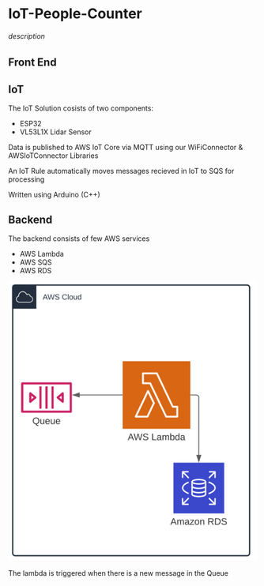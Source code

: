 # IoT-People-Counter

###### description

## Front End

## IoT

The IoT Solution cosists of two components:
* ESP32
* VL53L1X Lidar Sensor

Data is published to AWS IoT Core via MQTT using our WiFiConnector & AWSIoTConnector Libraries

An IoT Rule automatically moves messages recieved in IoT to SQS for processing

Written using Arduino (C++)

## Backend

The backend consists of few AWS services
* AWS Lambda
* AWS SQS
* AWS RDS

![This is an image](images/iot.PNG)

The lambda is triggered when there is a new message in the Queue
